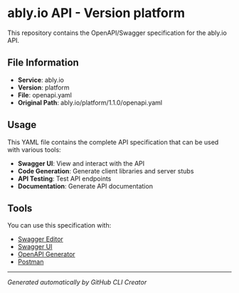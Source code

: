 # ably.io API - Version platform

This repository contains the OpenAPI/Swagger specification for the ably.io API.

## File Information

- **Service**: ably.io
- **Version**: platform
- **File**: openapi.yaml
- **Original Path**: ably.io/platform/1.1.0/openapi.yaml

## Usage

This YAML file contains the complete API specification that can be used with various tools:

- **Swagger UI**: View and interact with the API
- **Code Generation**: Generate client libraries and server stubs
- **API Testing**: Test API endpoints
- **Documentation**: Generate API documentation

## Tools

You can use this specification with:

- [Swagger Editor](https://editor.swagger.io/)
- [Swagger UI](https://swagger.io/tools/swagger-ui/)
- [OpenAPI Generator](https://openapi-generator.tech/)
- [Postman](https://www.postman.com/)

---

*Generated automatically by GitHub CLI Creator*
